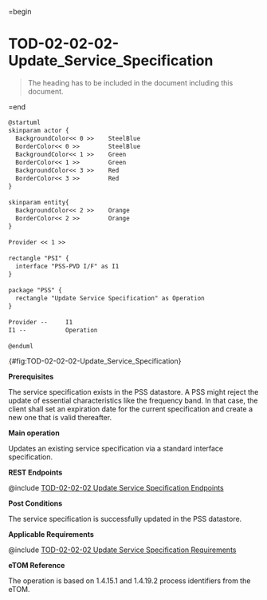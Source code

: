 =begin

# TOD-02-02-02-Update_Service_Specification

> The heading has to be included in the document including this document.

=end

```plantuml
@startuml
skinparam actor {
  BackgroundColor<< 0 >> 	SteelBlue
  BorderColor<< 0 >> 		SteelBlue
  BackgroundColor<< 1 >> 	Green
  BorderColor<< 1 >> 		Green
  BackgroundColor<< 3 >> 	Red
  BorderColor<< 3 >> 		Red
}

skinparam entity{
  BackgroundColor<< 2 >> 	Orange
  BorderColor<< 2 >> 		Orange
}

Provider << 1 >>

rectangle "PSI" {
  interface "PSS-PVD I/F" as I1
}

package "PSS" {
  rectangle "Update Service Specification" as Operation
}

Provider --	    I1
I1 --           Operation

@enduml

```

![**TOD-02-02-02**: Update Service Specification](../../common/pixel.png){#fig:TOD-02-02-02-Update_Service_Specification}

**Prerequisites**

The service specification exists in the PSS datastore.
A PSS might reject the update of essential characteristics like the frequency band.
In that case, the client shall set an expiration date for the current specification and create a new one that is valid thereafter.

**Main operation**

Updates an existing service specification via a standard interface specification.

**REST Endpoints**

@include [TOD-02-02-02 Update Service Specification Endpoints](endpoints/TOD-02-02-02-Update_Service_Specification-endpoints.md)

**Post Conditions**

The service specification is successfully updated in the PSS datastore.

**Applicable Requirements**

@include [TOD-02-02-02 Update Service Specification Requirements](requirements/TOD-02-02-02-Update_Service_Specification-requirements.md)

**eTOM Reference**

The operation is based on 1.4.15.1 and 1.4.19.2 process identifiers from the eTOM.

